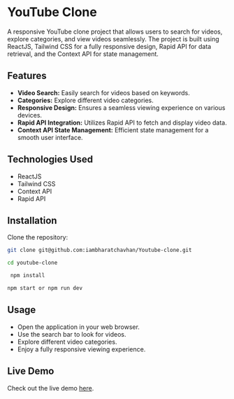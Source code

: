 # YouTube Clone

A responsive YouTube clone project that allows users to search for videos, explore categories, and view videos seamlessly. The project is built using ReactJS, Tailwind CSS for a fully responsive design, Rapid API for data retrieval, and the Context API for state management.

## Features

- **Video Search:** Easily search for videos based on keywords.
- **Categories:** Explore different video categories.
- **Responsive Design:** Ensures a seamless viewing experience on various devices.
- **Rapid API Integration:** Utilizes Rapid API to fetch and display video data.
- **Context API State Management:** Efficient state management for a smooth user interface.

## Technologies Used

- ReactJS
- Tailwind CSS
- Context API
- Rapid API

## Installation

Clone the repository:

```bash
git clone git@github.com:iambharatchavhan/Youtube-clone.git
```

```bash
cd youtube-clone
```

```bash
 npm install
```

```bash
npm start or npm run dev
```

## Usage
- Open the application in your web browser.
- Use the search bar to look for videos.
- Explore different video categories.
- Enjoy a fully responsive viewing experience.

## Live Demo

Check out the live demo [here](https://your-live-demo-url.com).
